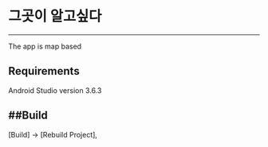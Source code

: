 # 그곳이 알고싶다
-----------
The app is map based


Requirements
------------
Android Studio version 3.6.3


##Build 
--------------
[Build] -> [Rebuild Project],








